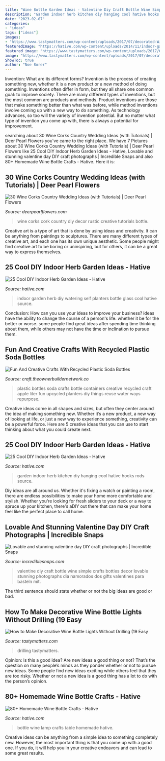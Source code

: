```yaml
---
title: "Wine Bottle Garden Ideas - Valentine Diy Craft Bottle Wine Simple Crafts Bottles Decor Lovable Stunning Photographs Dia Namorados Dos Gifts Valentines Para Basteln Mit"
description: "Garden indoor herb kitchen diy hanging cool hative hooks rods source"
date: "2023-02-07"
categories:
- "ideas"
tags: ["ideas"]
images:
- "https://www.tastymatters.com/wp-content/uploads/2017/07/decorated-Wine-bottle-lights-without-drilling-9.jpg"
featuredImage: "https://hative.com/wp-content/uploads/2014/11/indoor-garden/7-self-watering-glass-bottle-planters.jpg"
featured_image: "https://www.tastymatters.com/wp-content/uploads/2017/07/decorated-Wine-bottle-lights-without-drilling-9.jpg"
image: "https://www.tastymatters.com/wp-content/uploads/2017/07/decorated-Wine-bottle-lights-without-drilling-9.jpg"
ShowToc: true
author: "Noe Borer"
---
```



Invention: What are its different forms?
Invention is the process of creating something new, whether it is a new product or a new method of doing something. Inventions often differ in form, but they all share one common goal: to improve society. There are many different types of inventions, but the most common are products and methods. Product inventions are those that make something better than what was before, while method inventions involve coming up with a new way to do something. As technology advances, so too will the variety of invention potential. But no matter what type of invention you come up with, there is always a potential for improvement.

	

		
searching about 30 Wine Corks Country Wedding Ideas (with Tutorials) | Deer Pearl Flowers you've came to the right place. We have 7 Pictures about 30 Wine Corks Country Wedding Ideas (with Tutorials) | Deer Pearl Flowers like 25 Cool DIY Indoor Herb Garden Ideas - Hative, Lovable and stunning valentine day DIY craft photographs | Incredible Snaps and also 80+ Homemade Wine Bottle Crafts - Hative. Here it is:
		
    
## 30 Wine Corks Country Wedding Ideas (with Tutorials) | Deer Pearl Flowers

<img loading=lazy src="https://www.deerpearlflowers.com/wp-content/uploads/2015/06/diy-wine-cork-wedding-decor.jpg" onerror="this.onerror=null;this.src='https://tse3.mm.bing.net/th?id=OIP.6IQZ1hH-emg_xfpC_3SEmwHaLH&amp;pid=15.1';" alt="30 Wine Corks Country Wedding Ideas (with Tutorials) | Deer Pearl Flowers">

_Source: deerpearlflowers.com_

>wine corks cork country diy decor rustic creative tutorials bottle. 

	

Creative art is a type of art that is done by using ideas and creativity. It can be anything from paintings to sculptures. There are many different types of creative art, and each one has its own unique aesthetic. Some people might find creative art to be boring or uninspiring, but for others, it can be a great way to express themselves.

    
## 25 Cool DIY Indoor Herb Garden Ideas - Hative

<img loading=lazy src="https://hative.com/wp-content/uploads/2014/11/indoor-garden/7-self-watering-glass-bottle-planters.jpg" onerror="this.onerror=null;this.src='https://tse1.mm.bing.net/th?id=OIP.3LcpSDR5tS-onodouIrjTAHaLT&amp;pid=15.1';" alt="25 Cool DIY Indoor Herb Garden Ideas - Hative">

_Source: hative.com_

>indoor garden herb diy watering self planters bottle glass cool hative source. 

	

Conclusion: How can you use your ideas to improve your business?
ideas have the ability to change the course of a person's life. whether it be for the better or worse. some people find great ideas after spending time thinking about them, while others may not have the time or inclination to pursue them.

    
## Fun And Creative Crafts With Recycled Plastic Soda Bottles

<img loading=lazy src="http://craft.theownerbuildernetwork.co/files/2015/04/Plastic-Bottle-Ideas019.jpg" onerror="this.onerror=null;this.src='https://tse2.mm.bing.net/th?id=OIP.Sz33pJK--vBU3WnRhq0a4QHaE7&amp;pid=15.1';" alt="Fun And Creative Crafts With Recycled Plastic Soda Bottles">

_Source: craft.theownerbuildernetwork.co_

>plastic bottles soda crafts bottle containers creative recycled craft apple liter fun upcycled planters diy things reuse water ways repurpose. 

	

Creative ideas come in all shapes and sizes, but often they center around the idea of making something new. Whether it’s a new product, a new way of looking at life, or just a new way to experience something, creativity can be a powerful force. Here are 5 creative ideas that you can use to start thinking about what you could create next.

    
## 25 Cool DIY Indoor Herb Garden Ideas - Hative

<img loading=lazy src="https://hative.com/wp-content/uploads/2014/11/indoor-garden/2-hanging-kitchen-garden.jpg" onerror="this.onerror=null;this.src='https://tse1.mm.bing.net/th?id=OIP.jrCYtoPuTKVTvYAgLoIyuQHaKF&amp;pid=15.1';" alt="25 Cool DIY Indoor Herb Garden Ideas - Hative">

_Source: hative.com_

>garden indoor herb kitchen diy hanging cool hative hooks rods source. 

	

Diy ideas are all around us. Whether it's fixing a watch or painting a room, there are endless possibilities to make your home more comfortable and stylish. Whether you're looking for fresh sliders to your deck or a way to spruce up your kitchen, there's aDIY out there that can make your home feel like the perfect place to call home.

    
## Lovable And Stunning Valentine Day DIY Craft Photographs | Incredible Snaps

<img loading=lazy src="http://www.incrediblesnaps.com/wp-content/uploads/2016/01/Valentine-Wine-Bottle-Very-easy-cute-simple-V-Day-decor.jpg" onerror="this.onerror=null;this.src='https://tse3.mm.bing.net/th?id=OIP.P4i7v7B34u_GnDdVwdTG7AHaJ4&amp;pid=15.1';" alt="Lovable and stunning valentine day DIY craft photographs | Incredible Snaps">

_Source: incrediblesnaps.com_

>valentine diy craft bottle wine simple crafts bottles decor lovable stunning photographs dia namorados dos gifts valentines para basteln mit. 

	

The third sentence should state whether or not the big ideas are good or bad.

    
## How To Make Decorative Wine Bottle Lights Without Drilling (19 Easy

<img loading=lazy src="https://www.tastymatters.com/wp-content/uploads/2017/07/decorated-Wine-bottle-lights-without-drilling-9.jpg" onerror="this.onerror=null;this.src='https://tse3.mm.bing.net/th?id=OIP.YOovcpUpTZpOiJcg-gbNOwHaLj&amp;pid=15.1';" alt="How to Make Decorative Wine Bottle Lights Without Drilling (19 Easy">

_Source: tastymatters.com_

>drilling tastymatters. 

	

Opinion: Is this a good idea?
Are new ideas a good thing or not? That’s the question on many people’s minds as they ponder whether or not to pursue new ideas. Some people find new ideas exciting while others feel that they are too risky. Whether or not a new idea is a good thing has a lot to do with the person’s opinion.

    
## 80+ Homemade Wine Bottle Crafts - Hative

<img loading=lazy src="https://hative.com/wp-content/uploads/2014/03/wine-bottle-crafts/4-wine-bottle-craft-table-lamp.jpg" onerror="this.onerror=null;this.src='https://tse3.mm.bing.net/th?id=OIP.sqKxYqeKa0M05CFXtmLPLAHaJ4&amp;pid=15.1';" alt="80+ Homemade Wine Bottle Crafts - Hative">

_Source: hative.com_

>bottle wine lamp crafts table homemade hative. 

	

Creative ideas can be anything from a simple idea to something completely new. However, the most important thing is that you come up with a good one. If you do, it will help you in your creative endeavors and can lead to some great results.

